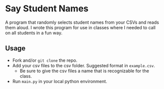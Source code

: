# Say Student Names

A program that randomly selects student names from your CSVs and reads them aloud. I wrote this program for use in classes where I needed to call on all students in a fun way.

## Usage
* Fork and/or `git clone` the repo.
* Add your csv files to the csv folder. Suggested format in `example.csv`.
  * Be sure to give the csv files a name that is recognizable for the class.
* Run `main.py` in your local python environment.